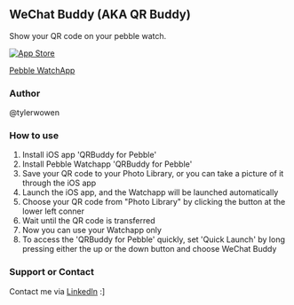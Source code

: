 ## WeChat Buddy (AKA QR Buddy)

Show your QR code on your pebble watch.

[![App Store](http://linkmaker.itunes.apple.com/images/badges/en-us/badge_appstore-lrg.svg)](https://geo.itunes.apple.com/us/app/wechatbuddypb/id1028884430?mt=8)

[Pebble WatchApp](https://apps.getpebble.com/applications/55c712656b4abe9e19000069)

### Author

@tylerwowen

### How to use

1. Install iOS app 'QRBuddy for Pebble'
2. Install Pebble Watchapp 'QRBuddy for Pebble'
3. Save your QR code to your Photo Library, or you can take a picture of it through the iOS app
4. Launch the iOS app, and the Watchapp will be launched automatically
5. Choose your QR code from "Photo Library" by clicking the button at the lower left conner
6. Wait until the QR code is transferred
7. Now you can use your Watchapp only
8. To access the 'QRBuddy for Pebble' quickly, set 'Quick Launch' by long pressing either the up or the down button and choose WeChat Buddy

### Support or Contact

Contact me via [LinkedIn](https://www.linkedin.com/in/tylerouyang) :]
